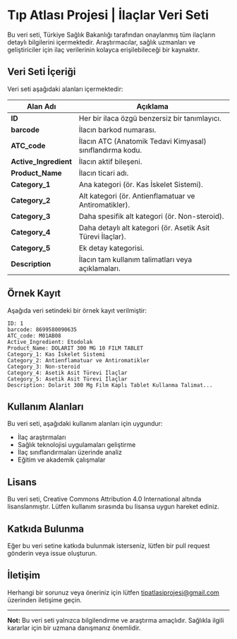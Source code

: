 # Tıp Atlası Projesi  | İlaçlar Veri Seti

Bu veri seti, Türkiye Sağlık Bakanlığı tarafından onaylanmış tüm ilaçların detaylı bilgilerini içermektedir. Araştırmacılar, sağlık uzmanları ve geliştiriciler için ilaç verilerinin kolayca erişilebileceği bir kaynaktır.

## Veri Seti İçeriği
Veri seti aşağıdaki alanları içermektedir:

| Alan Adı            | Açıklama                                                   |
|---------------------|-----------------------------------------------------------|
| **ID**             | Her bir ilaca özgü benzersiz bir tanımlayıcı.             |
| **barcode**        | İlacın barkod numarası.                                   |
| **ATC_code**       | İlacın ATC (Anatomik Tedavi Kimyasal) sınıflandırma kodu. |
| **Active_Ingredient** | İlacın aktif bileşeni.                                    |
| **Product_Name**   | İlacın ticari adı.                                         |
| **Category_1**     | Ana kategori (ör. Kas İskelet Sistemi).                   |
| **Category_2**     | Alt kategori (ör. Antienflamatuar ve Antiromatikler).     |
| **Category_3**     | Daha spesifik alt kategori (ör. Non-steroid).             |
| **Category_4**     | Daha detaylı alt kategori (ör. Asetik Asit Türevi İlaçlar).|
| **Category_5**     | Ek detay kategorisi.                                       |
| **Description**    | İlacın tam kullanım talimatları veya açıklamaları.         |

## Örnek Kayıt
Aşağıda veri setindeki bir örnek kayıt verilmiştir:

```
ID: 1
barcode: 8699580090635
ATC_code: M01AB08
Active_Ingredient: Etodolak
Product_Name: DOLARIT 300 MG 10 FILM TABLET
Category_1: Kas İskelet Sistemi
Category_2: Antienflamatuar ve Antiromatikler
Category_3: Non-steroid
Category_4: Asetik Asit Türevi İlaçlar
Category_5: Asetik Asit Türevi İlaçlar
Description: Dolarit 300 Mg Film Kaplı Tablet Kullanma Talimat...
```

## Kullanım Alanları
Bu veri seti, aşağıdaki kullanım alanları için uygundur:
- İlaç araştırmaları
- Sağlık teknolojisi uygulamaları geliştirme
- İlaç sınıflandırmaları üzerinde analiz
- Eğitim ve akademik çalışmalar


## Lisans
Bu veri seti, Creative Commons Attribution 4.0 International altında lisanslanmıştır. Lütfen kullanım sırasında bu lisansa uygun hareket ediniz.

## Katkıda Bulunma
Eğer bu veri setine katkıda bulunmak isterseniz, lütfen bir pull request gönderin veya issue oluşturun.

## İletişim
Herhangi bir sorunuz veya öneriniz için lütfen tipatlasiprojesi@gmail.com üzerinden iletişime geçin.

---

**Not:** Bu veri seti yalnızca bilgilendirme ve araştırma amaçlıdır. Sağlıkla ilgili kararlar için bir uzmana danışmanız önemlidir.
